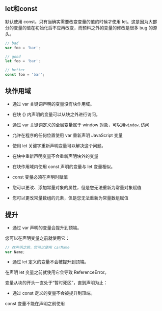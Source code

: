 ## let和const

默认使用 const，只有当确实需要改变变量的值的时候才使用 let。这是因为大部分的变量的值在初始化后不应再改变，而预料之外的变量的修改是很多 bug 的源头。

```js
// bad
var foo = 'bar';

// good
let foo = 'bar';

// better
const foo = 'bar';
```

## 块作用域

- 通过 var 关键词声明的变量没有块作用域。

- 在块 {} 内声明的变量可以从块之外进行访问。

- 通过 var 关键词定义的全局变量属于 window 对象，可以用`window.`访问

- 允许在程序的任何位置使用 var 重新声明 JavaScript 变量

- 使用 let 关键字重新声明变量可以解决这个问题。

- 在块中重新声明变量不会重新声明块外的变量

- 在块作用域内使用 const 声明的变量与 let 变量相似。

- const 变量必须在声明时赋值

- 您可以更改、添加常量对象的属性，但是您无法重新为常量对象赋值

- 您可以更改常量数组的元素，但是您无法重新为常量数组赋值

## 提升

- 通过 var 声明的变量会提升到顶端。

您可以在声明变量之前就使用它：

```js
// 在声明之前，您可以使用 carName
var Name;
```

- 通过 let 定义的变量不会被提升到顶端。

在声明 let 变量之前就使用它会导致 ReferenceError。

变量从块的开头一直处于“暂时死区”，直到声明为止：

- 通过 const 定义的变量不会被提升到顶端。

const 变量不能在声明之前使用
